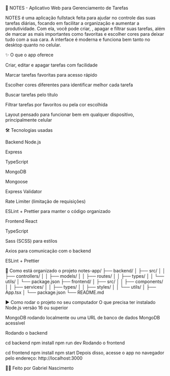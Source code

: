 📝 NOTES - Aplicativo Web para Gerenciamento de Tarefas

NOTES é uma aplicação fullstack feita para ajudar no controle das suas tarefas diárias, focando em facilitar a organização e aumentar a produtividade. Com ela, você pode criar, , apagar e filtrar suas tarefas, além de marcar as mais importantes como favoritas e escolher cores para deixar tudo com a sua cara. A interface é moderna e funciona bem tanto no desktop quanto no celular.

✨ O que o app oferece

Criar, editar e apagar tarefas com facilidade

Marcar tarefas favoritas para acesso rápido

Escolher cores diferentes para identificar melhor cada tarefa

Buscar tarefas pelo título

Filtrar tarefas por favoritos ou pela cor escolhida

Layout pensado para funcionar bem em qualquer dispositivo, principalmente celular

🛠 Tecnologias usadas

Backend
Node.js

Express

TypeScript

MongoDB

Mongoose

Express Validator

Rate Limiter (limitação de requisições)

ESLint + Prettier para manter o código organizado

Frontend
React

TypeScript

Sass (SCSS) para estilos

Axios para comunicação com o backend

ESLint + Prettier

📂 Como está organizado o projeto
notes-app/
├── backend/
│ ├── src/
│ │ ├── controllers/
│ │ ├── models/
│ │ ├── routes/
│ │ ├── types/
│ │ └── utils/
│ └── package.json
├── frontend/
│ ├── src/
│ │ ├── components/
│ │ ├── services/
│ │ ├── types/
│ │ ├── styles/
│ │ └── utils/
│ ├── App.tsx
│ └── package.json
└── README.md

▶️ Como rodar o projeto no seu computador
O que precisa ter instalado
Node.js versão 16 ou superior

MongoDB rodando localmente ou uma URL de banco de dados MongoDB acessível

Rodando o backend

cd backend
npm install
npm run dev
Rodando o frontend

cd frontend
npm install
npm start
Depois disso, acesse o app no navegador pelo endereço: http://localhost:3000

👨‍💻 Feito por Gabriel Nascimento
